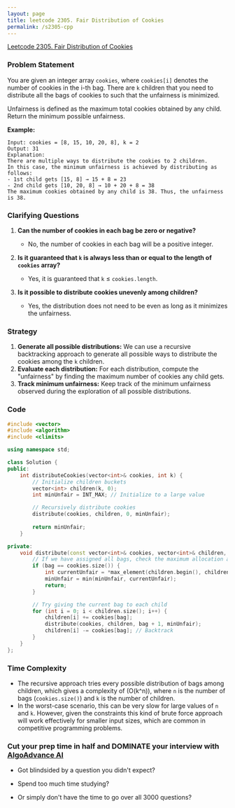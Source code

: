 ```yaml
---
layout: page
title: leetcode 2305. Fair Distribution of Cookies
permalink: /s2305-cpp
---
```

[Leetcode 2305. Fair Distribution of Cookies](https://algoadvance.github.io/algoadvance/l2305)
### Problem Statement
You are given an integer array `cookies`, where `cookies[i]` denotes the number of cookies in the i-th bag. There are `k` children that you need to distribute all the bags of cookies to such that the unfairness is minimized. 

Unfairness is defined as the maximum total cookies obtained by any child. Return the minimum possible unfairness.

**Example:**
```
Input: cookies = [8, 15, 10, 20, 8], k = 2
Output: 31
Explanation: 
There are multiple ways to distribute the cookies to 2 children.
In this case, the minimum unfairness is achieved by distributing as follows:
- 1st child gets [15, 8] → 15 + 8 = 23
- 2nd child gets [10, 20, 8] → 10 + 20 + 8 = 38
The maximum cookies obtained by any child is 38. Thus, the unfairness is 38.
```

### Clarifying Questions
1. **Can the number of cookies in each bag be zero or negative?**
   - No, the number of cookies in each bag will be a positive integer.
   
2. **Is it guaranteed that `k` is always less than or equal to the length of `cookies` array?**
   - Yes, it is guaranteed that `k` ≤ `cookies.length`.

3. **Is it possible to distribute cookies unevenly among children?**
   - Yes, the distribution does not need to be even as long as it minimizes the unfairness.

### Strategy
1. **Generate all possible distributions:** We can use a recursive backtracking approach to generate all possible ways to distribute the cookies among the `k` children.
2. **Evaluate each distribution:** For each distribution, compute the "unfairness" by finding the maximum number of cookies any child gets.
3. **Track minimum unfairness:** Keep track of the minimum unfairness observed during the exploration of all possible distributions.

### Code

```cpp
#include <vector>
#include <algorithm>
#include <climits>

using namespace std;

class Solution {
public:
    int distributeCookies(vector<int>& cookies, int k) {
        // Initialize children buckets 
        vector<int> children(k, 0);
        int minUnfair = INT_MAX; // Initialize to a large value

        // Recursively distribute cookies
        distribute(cookies, children, 0, minUnfair);
        
        return minUnfair;
    }

private:
    void distribute(const vector<int>& cookies, vector<int>& children, int bag, int& minUnfair) {
        // If we have assigned all bags, check the maximum allocation among children
        if (bag == cookies.size()) {
            int currentUnfair = *max_element(children.begin(), children.end());
            minUnfair = min(minUnfair, currentUnfair);
            return;
        }

        // Try giving the current bag to each child
        for (int i = 0; i < children.size(); i++) {
            children[i] += cookies[bag];
            distribute(cookies, children, bag + 1, minUnfair);
            children[i] -= cookies[bag]; // Backtrack
        }
    }
};
```

### Time Complexity
- The recursive approach tries every possible distribution of bags among children, which gives a complexity of \(O(k^n)\), where `n` is the number of bags (`cookies.size()`) and `k` is the number of children.
- In the worst-case scenario, this can be very slow for large values of `n` and `k`. However, given the constraints this kind of brute force approach will work effectively for smaller input sizes, which are common in competitive programming problems.


### Cut your prep time in half and DOMINATE your interview with [AlgoAdvance AI](https://algoAdvance.com)

- Got blindsided by a question you didn't expect?

- Spend too much time studying?

- Or simply don't have the time to go over all 3000 questions?

